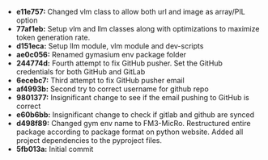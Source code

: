 - **e11e757:** Changed vlm class to allow both url and image as array/PIL option
- **77af1eb:** Setup vlm and llm classes along with optimizations to maximize token generation rate.
- **d151eca:** Setup llm module, vlm module and dev-scripts
- **ae0c056:** Renamed gymasium env package folder
- **244774d:** Fourth attempt to fix GitHub pusher. Set the GitHub credentials for both GitHub and GitLab
- **6ecebc7:** Third attempt to fix GitHub pusher email
- **af4993b:** Second try to correct username for github repo
- **9801377:** Insignificant change to see if the email pushing to GitHub is correct
- **e60b6bb:** Insignificant change to check if gitlab and github are synced
- **d498f89:** Changed gym env name to FM3-MicRo. Restructured entire package according to package format on python website. Added all project dependencies to the pyproject files.
- **5fb013a:** Initial commit
